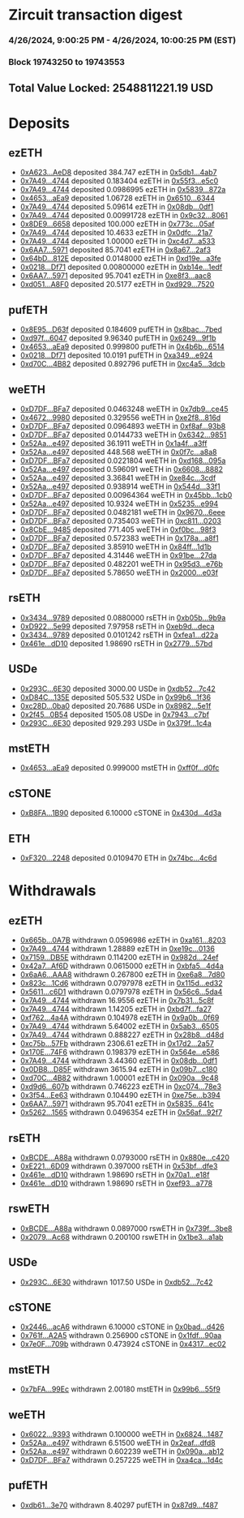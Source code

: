 # Zircuit transaction digest
### 4/26/2024, 9:00:25 PM - 4/26/2024, 10:00:25 PM (EST)
### Block 19743250 to 19743553

## Total Value Locked: 2548811221.19 USD

# Deposits
## ezETH
- [0xA623...AeD8](https://etherscan.io/address/0xA62315902fAADC69F898cc8B85F86FfD1F6aAeD8) deposited 384.747 ezETH in [0x5db1...4ab7](https://etherscan.io/tx/0xA62315902fAADC69F898cc8B85F86FfD1F6aAeD8)
- [0x7A49...4744](https://etherscan.io/address/0x7A493Be5c2ce014cD049Bf178a1ac0Db1B434744) deposited 0.183404 ezETH in [0x55f3...e5c0](https://etherscan.io/tx/0x7A493Be5c2ce014cD049Bf178a1ac0Db1B434744)
- [0x7A49...4744](https://etherscan.io/address/0x7A493Be5c2ce014cD049Bf178a1ac0Db1B434744) deposited 0.0986995 ezETH in [0x5839...872a](https://etherscan.io/tx/0x7A493Be5c2ce014cD049Bf178a1ac0Db1B434744)
- [0x4653...aEa9](https://etherscan.io/address/0x46530D8E1c523Aa6C369B23A090A117361BdaEa9) deposited 1.06728 ezETH in [0x6510...6344](https://etherscan.io/tx/0x46530D8E1c523Aa6C369B23A090A117361BdaEa9)
- [0x7A49...4744](https://etherscan.io/address/0x7A493Be5c2ce014cD049Bf178a1ac0Db1B434744) deposited 5.09614 ezETH in [0x08db...0df1](https://etherscan.io/tx/0x7A493Be5c2ce014cD049Bf178a1ac0Db1B434744)
- [0x7A49...4744](https://etherscan.io/address/0x7A493Be5c2ce014cD049Bf178a1ac0Db1B434744) deposited 0.00991728 ezETH in [0x9c32...8061](https://etherscan.io/tx/0x7A493Be5c2ce014cD049Bf178a1ac0Db1B434744)
- [0x8DE9...6658](https://etherscan.io/address/0x8DE9A361DFc60b2478861c15Fa140c6f82676658) deposited 100.000 ezETH in [0x773c...05af](https://etherscan.io/tx/0x8DE9A361DFc60b2478861c15Fa140c6f82676658)
- [0x7A49...4744](https://etherscan.io/address/0x7A493Be5c2ce014cD049Bf178a1ac0Db1B434744) deposited 10.4633 ezETH in [0x0dfc...21a7](https://etherscan.io/tx/0x7A493Be5c2ce014cD049Bf178a1ac0Db1B434744)
- [0x7A49...4744](https://etherscan.io/address/0x7A493Be5c2ce014cD049Bf178a1ac0Db1B434744) deposited 1.00000 ezETH in [0xc4d7...a533](https://etherscan.io/tx/0x7A493Be5c2ce014cD049Bf178a1ac0Db1B434744)
- [0x6AA7...5971](https://etherscan.io/address/0x6AA74D48109BBe52Cd34734260c0C9fed8c25971) deposited 85.7041 ezETH in [0x8a67...2af3](https://etherscan.io/tx/0x6AA74D48109BBe52Cd34734260c0C9fed8c25971)
- [0x64bD...812E](https://etherscan.io/address/0x64bD452bF55B67741F92c72FA8d24b6AF297812E) deposited 0.0148000 ezETH in [0xd19e...a3fe](https://etherscan.io/tx/0x64bD452bF55B67741F92c72FA8d24b6AF297812E)
- [0x0218...Df71](https://etherscan.io/address/0x0218c66E48bC8b9EC79E48f46fC3F2Bd55b8Df71) deposited 0.00800000 ezETH in [0xb14e...1edf](https://etherscan.io/tx/0x0218c66E48bC8b9EC79E48f46fC3F2Bd55b8Df71)
- [0x6AA7...5971](https://etherscan.io/address/0x6AA74D48109BBe52Cd34734260c0C9fed8c25971) deposited 95.7041 ezETH in [0xe8f3...aac8](https://etherscan.io/tx/0x6AA74D48109BBe52Cd34734260c0C9fed8c25971)
- [0xd051...A8F0](https://etherscan.io/address/0xd051b8FD12b9C6cDcF58218104341306D831A8F0) deposited 20.5177 ezETH in [0xd929...7520](https://etherscan.io/tx/0xd051b8FD12b9C6cDcF58218104341306D831A8F0)
## pufETH
- [0x8E95...D63f](https://etherscan.io/address/0x8E95BB6fc4944d0916e411dc53e5666f8E17D63f) deposited 0.184609 pufETH in [0x8bac...7bed](https://etherscan.io/tx/0x8E95BB6fc4944d0916e411dc53e5666f8E17D63f)
- [0xd97f...6047](https://etherscan.io/address/0xd97f6c391F22c628F5Db302b34110F6C30AA6047) deposited 9.96340 pufETH in [0x6249...9f1b](https://etherscan.io/tx/0xd97f6c391F22c628F5Db302b34110F6C30AA6047)
- [0x4653...aEa9](https://etherscan.io/address/0x46530D8E1c523Aa6C369B23A090A117361BdaEa9) deposited 0.999800 pufETH in [0x4b6b...6514](https://etherscan.io/tx/0x46530D8E1c523Aa6C369B23A090A117361BdaEa9)
- [0x0218...Df71](https://etherscan.io/address/0x0218c66E48bC8b9EC79E48f46fC3F2Bd55b8Df71) deposited 10.0191 pufETH in [0xa349...e924](https://etherscan.io/tx/0x0218c66E48bC8b9EC79E48f46fC3F2Bd55b8Df71)
- [0xd70C...4B82](https://etherscan.io/address/0xd70C08b0dF6BbE83a88bce9834cf309DBf5f4B82) deposited 0.892796 pufETH in [0xc4a5...3dcb](https://etherscan.io/tx/0xd70C08b0dF6BbE83a88bce9834cf309DBf5f4B82)
## weETH
- [0xD7DF...BFa7](https://etherscan.io/address/0xD7DF7E085214743530afF339aFC420c7c720BFa7) deposited 0.0463248 weETH in [0x7db9...ce45](https://etherscan.io/tx/0xD7DF7E085214743530afF339aFC420c7c720BFa7)
- [0x4672...9980](https://etherscan.io/address/0x46720aBc9bE289BFba2ec7947d8b76E05E8E9980) deposited 0.329556 weETH in [0xe2f8...816d](https://etherscan.io/tx/0x46720aBc9bE289BFba2ec7947d8b76E05E8E9980)
- [0xD7DF...BFa7](https://etherscan.io/address/0xD7DF7E085214743530afF339aFC420c7c720BFa7) deposited 0.0964893 weETH in [0xf8af...93b8](https://etherscan.io/tx/0xD7DF7E085214743530afF339aFC420c7c720BFa7)
- [0xD7DF...BFa7](https://etherscan.io/address/0xD7DF7E085214743530afF339aFC420c7c720BFa7) deposited 0.0144733 weETH in [0x6342...9851](https://etherscan.io/tx/0xD7DF7E085214743530afF339aFC420c7c720BFa7)
- [0x52Aa...e497](https://etherscan.io/address/0x52Aa899454998Be5b000Ad077a46Bbe360F4e497) deposited 36.1911 weETH in [0x1a4f...a3ff](https://etherscan.io/tx/0x52Aa899454998Be5b000Ad077a46Bbe360F4e497)
- [0x52Aa...e497](https://etherscan.io/address/0x52Aa899454998Be5b000Ad077a46Bbe360F4e497) deposited 448.568 weETH in [0x0f7c...a8a8](https://etherscan.io/tx/0x52Aa899454998Be5b000Ad077a46Bbe360F4e497)
- [0xD7DF...BFa7](https://etherscan.io/address/0xD7DF7E085214743530afF339aFC420c7c720BFa7) deposited 0.0221804 weETH in [0xd168...095a](https://etherscan.io/tx/0xD7DF7E085214743530afF339aFC420c7c720BFa7)
- [0x52Aa...e497](https://etherscan.io/address/0x52Aa899454998Be5b000Ad077a46Bbe360F4e497) deposited 0.596091 weETH in [0x6608...8882](https://etherscan.io/tx/0x52Aa899454998Be5b000Ad077a46Bbe360F4e497)
- [0x52Aa...e497](https://etherscan.io/address/0x52Aa899454998Be5b000Ad077a46Bbe360F4e497) deposited 3.36841 weETH in [0xe84c...3cdf](https://etherscan.io/tx/0x52Aa899454998Be5b000Ad077a46Bbe360F4e497)
- [0x52Aa...e497](https://etherscan.io/address/0x52Aa899454998Be5b000Ad077a46Bbe360F4e497) deposited 0.938914 weETH in [0x544d...33f1](https://etherscan.io/tx/0x52Aa899454998Be5b000Ad077a46Bbe360F4e497)
- [0xD7DF...BFa7](https://etherscan.io/address/0xD7DF7E085214743530afF339aFC420c7c720BFa7) deposited 0.00964364 weETH in [0x45bb...1cb0](https://etherscan.io/tx/0xD7DF7E085214743530afF339aFC420c7c720BFa7)
- [0x52Aa...e497](https://etherscan.io/address/0x52Aa899454998Be5b000Ad077a46Bbe360F4e497) deposited 10.9324 weETH in [0x5235...e994](https://etherscan.io/tx/0x52Aa899454998Be5b000Ad077a46Bbe360F4e497)
- [0xD7DF...BFa7](https://etherscan.io/address/0xD7DF7E085214743530afF339aFC420c7c720BFa7) deposited 0.0482181 weETH in [0x9670...6eee](https://etherscan.io/tx/0xD7DF7E085214743530afF339aFC420c7c720BFa7)
- [0xD7DF...BFa7](https://etherscan.io/address/0xD7DF7E085214743530afF339aFC420c7c720BFa7) deposited 0.735403 weETH in [0xc811...0203](https://etherscan.io/tx/0xD7DF7E085214743530afF339aFC420c7c720BFa7)
- [0x8CbE...9485](https://etherscan.io/address/0x8CbEe4b481112E44b92817b26f96918221489485) deposited 771.405 weETH in [0xf0bc...98f3](https://etherscan.io/tx/0x8CbEe4b481112E44b92817b26f96918221489485)
- [0xD7DF...BFa7](https://etherscan.io/address/0xD7DF7E085214743530afF339aFC420c7c720BFa7) deposited 0.572383 weETH in [0x178a...a8f1](https://etherscan.io/tx/0xD7DF7E085214743530afF339aFC420c7c720BFa7)
- [0xD7DF...BFa7](https://etherscan.io/address/0xD7DF7E085214743530afF339aFC420c7c720BFa7) deposited 3.85910 weETH in [0x84ff...1d1b](https://etherscan.io/tx/0xD7DF7E085214743530afF339aFC420c7c720BFa7)
- [0xD7DF...BFa7](https://etherscan.io/address/0xD7DF7E085214743530afF339aFC420c7c720BFa7) deposited 4.31446 weETH in [0x91be...27da](https://etherscan.io/tx/0xD7DF7E085214743530afF339aFC420c7c720BFa7)
- [0xD7DF...BFa7](https://etherscan.io/address/0xD7DF7E085214743530afF339aFC420c7c720BFa7) deposited 0.482201 weETH in [0x95d3...e76b](https://etherscan.io/tx/0xD7DF7E085214743530afF339aFC420c7c720BFa7)
- [0xD7DF...BFa7](https://etherscan.io/address/0xD7DF7E085214743530afF339aFC420c7c720BFa7) deposited 5.78650 weETH in [0x2000...e03f](https://etherscan.io/tx/0xD7DF7E085214743530afF339aFC420c7c720BFa7)
## rsETH
- [0x3434...9789](https://etherscan.io/address/0x34349c5569e7B846c3558961552D2202760A9789) deposited 0.0880000 rsETH in [0xb05b...9b9a](https://etherscan.io/tx/0x34349c5569e7B846c3558961552D2202760A9789)
- [0xD922...5e99](https://etherscan.io/address/0xD92293dACa6bBeD57F8cb6D498B48eA93e035e99) deposited 7.97958 rsETH in [0xeb9d...deca](https://etherscan.io/tx/0xD92293dACa6bBeD57F8cb6D498B48eA93e035e99)
- [0x3434...9789](https://etherscan.io/address/0x34349c5569e7B846c3558961552D2202760A9789) deposited 0.0101242 rsETH in [0xfea1...d22a](https://etherscan.io/tx/0x34349c5569e7B846c3558961552D2202760A9789)
- [0x461e...dD10](https://etherscan.io/address/0x461ee1f51588920f9431bc992231B5165d30dD10) deposited 1.98690 rsETH in [0x2779...57bd](https://etherscan.io/tx/0x461ee1f51588920f9431bc992231B5165d30dD10)
## USDe
- [0x293C...6E30](https://etherscan.io/address/0x293C6937D8D82e05B01335F7B33FBA0c8e256E30) deposited 3000.00 USDe in [0xdb52...7c42](https://etherscan.io/tx/0x293C6937D8D82e05B01335F7B33FBA0c8e256E30)
- [0xD84C...135E](https://etherscan.io/address/0xD84C59AaC69CA982FEc01f1A3ED62Bf94cC8135E) deposited 505.532 USDe in [0x99b6...1f36](https://etherscan.io/tx/0xD84C59AaC69CA982FEc01f1A3ED62Bf94cC8135E)
- [0xc28D...0ba0](https://etherscan.io/address/0xc28De126e148361CaD06a235EB39651652360ba0) deposited 20.7686 USDe in [0x8982...5e1f](https://etherscan.io/tx/0xc28De126e148361CaD06a235EB39651652360ba0)
- [0x2f45...0B54](https://etherscan.io/address/0x2f45665810956929BBFaA984D70A511Ad08B0B54) deposited 1505.08 USDe in [0x7943...c7bf](https://etherscan.io/tx/0x2f45665810956929BBFaA984D70A511Ad08B0B54)
- [0x293C...6E30](https://etherscan.io/address/0x293C6937D8D82e05B01335F7B33FBA0c8e256E30) deposited 929.293 USDe in [0x379f...1c4a](https://etherscan.io/tx/0x293C6937D8D82e05B01335F7B33FBA0c8e256E30)
## mstETH
- [0x4653...aEa9](https://etherscan.io/address/0x46530D8E1c523Aa6C369B23A090A117361BdaEa9) deposited 0.999000 mstETH in [0xff0f...d0fc](https://etherscan.io/tx/0x46530D8E1c523Aa6C369B23A090A117361BdaEa9)
## cSTONE
- [0xB8FA...1B90](https://etherscan.io/address/0xB8FA0f74a71b700a8f04032af05ce3524ee11B90) deposited 6.10000 cSTONE in [0x430d...4d3a](https://etherscan.io/tx/0xB8FA0f74a71b700a8f04032af05ce3524ee11B90)
## ETH
- [0xF320...2248](https://etherscan.io/address/0xF320468c3F13caABF8c16Fb5eB15Fa065CDd2248) deposited 0.0109470 ETH in [0x74bc...4c6d](https://etherscan.io/tx/0xF320468c3F13caABF8c16Fb5eB15Fa065CDd2248)
# Withdrawals
## ezETH
- [0x665b...0A7B](https://etherscan.io/address/0x665b8Ab1526FF81Fa5a900779c101601666f0A7B) withdrawn 0.0596986 ezETH in [0xa161...8203](https://etherscan.io/tx/0x665b8Ab1526FF81Fa5a900779c101601666f0A7B)
- [0x7A49...4744](https://etherscan.io/address/0x7A493Be5c2ce014cD049Bf178a1ac0Db1B434744) withdrawn 1.28889 ezETH in [0xe19c...0136](https://etherscan.io/tx/0x7A493Be5c2ce014cD049Bf178a1ac0Db1B434744)
- [0x7159...DB5E](https://etherscan.io/address/0x715927D12A8af7A8ca94ac660530953fD0CdDB5E) withdrawn 0.114200 ezETH in [0x982d...24ef](https://etherscan.io/tx/0x715927D12A8af7A8ca94ac660530953fD0CdDB5E)
- [0x42a7...Af6D](https://etherscan.io/address/0x42a77Dc1E3B529B2845eB240AeB3B1FD5C5fAf6D) withdrawn 0.0615000 ezETH in [0xbfa5...4d4a](https://etherscan.io/tx/0x42a77Dc1E3B529B2845eB240AeB3B1FD5C5fAf6D)
- [0x6aA6...AAA8](https://etherscan.io/address/0x6aA6E5504Ff2e56d3705bdC0C5e02C7EE8baAAA8) withdrawn 0.267800 ezETH in [0xe6a8...7d80](https://etherscan.io/tx/0x6aA6E5504Ff2e56d3705bdC0C5e02C7EE8baAAA8)
- [0x823c...1Cd6](https://etherscan.io/address/0x823cf7e0ae2db93D5c4d94B0ad094d41b98d1Cd6) withdrawn 0.0797978 ezETH in [0x115d...ed32](https://etherscan.io/tx/0x823cf7e0ae2db93D5c4d94B0ad094d41b98d1Cd6)
- [0x5611...c6D1](https://etherscan.io/address/0x5611dA02219ADC60F3f3CF68B1C1e9310116c6D1) withdrawn 0.0797978 ezETH in [0x56c6...5da4](https://etherscan.io/tx/0x5611dA02219ADC60F3f3CF68B1C1e9310116c6D1)
- [0x7A49...4744](https://etherscan.io/address/0x7A493Be5c2ce014cD049Bf178a1ac0Db1B434744) withdrawn 16.9556 ezETH in [0x7b31...5c8f](https://etherscan.io/tx/0x7A493Be5c2ce014cD049Bf178a1ac0Db1B434744)
- [0x7A49...4744](https://etherscan.io/address/0x7A493Be5c2ce014cD049Bf178a1ac0Db1B434744) withdrawn 1.14205 ezETH in [0xbd7f...fa27](https://etherscan.io/tx/0x7A493Be5c2ce014cD049Bf178a1ac0Db1B434744)
- [0xf762...4a4A](https://etherscan.io/address/0xf76228DB23cb750096d18c682Fa67ACE94b94a4A) withdrawn 0.104978 ezETH in [0x9a0b...0f69](https://etherscan.io/tx/0xf76228DB23cb750096d18c682Fa67ACE94b94a4A)
- [0x7A49...4744](https://etherscan.io/address/0x7A493Be5c2ce014cD049Bf178a1ac0Db1B434744) withdrawn 5.64002 ezETH in [0x5ab3...6505](https://etherscan.io/tx/0x7A493Be5c2ce014cD049Bf178a1ac0Db1B434744)
- [0x7A49...4744](https://etherscan.io/address/0x7A493Be5c2ce014cD049Bf178a1ac0Db1B434744) withdrawn 0.888227 ezETH in [0x28b8...d48d](https://etherscan.io/tx/0x7A493Be5c2ce014cD049Bf178a1ac0Db1B434744)
- [0xc75b...57Fb](https://etherscan.io/address/0xc75b143301cF47A3Ad096ED904f5E3f0831a57Fb) withdrawn 2306.61 ezETH in [0x17d2...2a57](https://etherscan.io/tx/0xc75b143301cF47A3Ad096ED904f5E3f0831a57Fb)
- [0x170E...74F6](https://etherscan.io/address/0x170E01E2743E61BcB2e4F633F77846b8570974F6) withdrawn 0.198379 ezETH in [0x564e...e586](https://etherscan.io/tx/0x170E01E2743E61BcB2e4F633F77846b8570974F6)
- [0x7A49...4744](https://etherscan.io/address/0x7A493Be5c2ce014cD049Bf178a1ac0Db1B434744) withdrawn 3.44360 ezETH in [0x08db...0df1](https://etherscan.io/tx/0x7A493Be5c2ce014cD049Bf178a1ac0Db1B434744)
- [0x0DB8...D85F](https://etherscan.io/address/0x0DB87155511f190034a2b73D98F699bFeBFbD85F) withdrawn 3615.94 ezETH in [0x09b7...c180](https://etherscan.io/tx/0x0DB87155511f190034a2b73D98F699bFeBFbD85F)
- [0xd70C...4B82](https://etherscan.io/address/0xd70C08b0dF6BbE83a88bce9834cf309DBf5f4B82) withdrawn 1.00001 ezETH in [0x090a...9c48](https://etherscan.io/tx/0xd70C08b0dF6BbE83a88bce9834cf309DBf5f4B82)
- [0xd9d6...607b](https://etherscan.io/address/0xd9d602b5b14493b1b51E887ee0e0eA3c586A607b) withdrawn 0.746223 ezETH in [0xc074...78e3](https://etherscan.io/tx/0xd9d602b5b14493b1b51E887ee0e0eA3c586A607b)
- [0x3f54...Ee63](https://etherscan.io/address/0x3f54a3c3c98cf19D2A9CB3C9d77887550de5Ee63) withdrawn 0.104490 ezETH in [0xe75e...b394](https://etherscan.io/tx/0x3f54a3c3c98cf19D2A9CB3C9d77887550de5Ee63)
- [0x6AA7...5971](https://etherscan.io/address/0x6AA74D48109BBe52Cd34734260c0C9fed8c25971) withdrawn 95.7041 ezETH in [0x5835...641c](https://etherscan.io/tx/0x6AA74D48109BBe52Cd34734260c0C9fed8c25971)
- [0x5262...1565](https://etherscan.io/address/0x52624A7aff580B3b51BE4cA0A116d9f1Cf921565) withdrawn 0.0496354 ezETH in [0x56af...92f7](https://etherscan.io/tx/0x52624A7aff580B3b51BE4cA0A116d9f1Cf921565)
## rsETH
- [0xBCDE...A88a](https://etherscan.io/address/0xBCDEaAFCc015B5194A221cCf3843FFa1b049A88a) withdrawn 0.0793000 rsETH in [0x880e...c420](https://etherscan.io/tx/0xBCDEaAFCc015B5194A221cCf3843FFa1b049A88a)
- [0xE221...6D09](https://etherscan.io/address/0xE221005a652Db1f227796E1FCd4eEB117Bc56D09) withdrawn 0.397000 rsETH in [0x53bf...dfe3](https://etherscan.io/tx/0xE221005a652Db1f227796E1FCd4eEB117Bc56D09)
- [0x461e...dD10](https://etherscan.io/address/0x461ee1f51588920f9431bc992231B5165d30dD10) withdrawn 1.98690 rsETH in [0x70a1...e18f](https://etherscan.io/tx/0x461ee1f51588920f9431bc992231B5165d30dD10)
- [0x461e...dD10](https://etherscan.io/address/0x461ee1f51588920f9431bc992231B5165d30dD10) withdrawn 1.98690 rsETH in [0xef93...a778](https://etherscan.io/tx/0x461ee1f51588920f9431bc992231B5165d30dD10)
## rswETH
- [0xBCDE...A88a](https://etherscan.io/address/0xBCDEaAFCc015B5194A221cCf3843FFa1b049A88a) withdrawn 0.0897000 rswETH in [0x739f...3be8](https://etherscan.io/tx/0xBCDEaAFCc015B5194A221cCf3843FFa1b049A88a)
- [0x2079...Ac68](https://etherscan.io/address/0x2079619a0F9cc45845295d3dda138EF16b40Ac68) withdrawn 0.200100 rswETH in [0x1be3...a1ab](https://etherscan.io/tx/0x2079619a0F9cc45845295d3dda138EF16b40Ac68)
## USDe
- [0x293C...6E30](https://etherscan.io/address/0x293C6937D8D82e05B01335F7B33FBA0c8e256E30) withdrawn 1017.50 USDe in [0xdb52...7c42](https://etherscan.io/tx/0x293C6937D8D82e05B01335F7B33FBA0c8e256E30)
## cSTONE
- [0x2446...acA6](https://etherscan.io/address/0x24461Ffd4D8B6c58AFF4Fe7926D1DA4F660bacA6) withdrawn 6.10000 cSTONE in [0x0bad...d426](https://etherscan.io/tx/0x24461Ffd4D8B6c58AFF4Fe7926D1DA4F660bacA6)
- [0x761f...A2A5](https://etherscan.io/address/0x761fffABD313559D71334e8F816BE85cE9fBA2A5) withdrawn 0.256900 cSTONE in [0x1fdf...90aa](https://etherscan.io/tx/0x761fffABD313559D71334e8F816BE85cE9fBA2A5)
- [0x7e0F...709b](https://etherscan.io/address/0x7e0F3774441B9aD081E6fFcD3EB7F03AAd08709b) withdrawn 0.473924 cSTONE in [0x4317...ec02](https://etherscan.io/tx/0x7e0F3774441B9aD081E6fFcD3EB7F03AAd08709b)
## mstETH
- [0x7bFA...99Ec](https://etherscan.io/address/0x7bFAF31f4bf5a314f97227278B6262480Ddf99Ec) withdrawn 2.00180 mstETH in [0x99b6...55f9](https://etherscan.io/tx/0x7bFAF31f4bf5a314f97227278B6262480Ddf99Ec)
## weETH
- [0x6022...9393](https://etherscan.io/address/0x60226B907716588b240E815E7C6CDF0d1fC29393) withdrawn 0.100000 weETH in [0x6824...1487](https://etherscan.io/tx/0x60226B907716588b240E815E7C6CDF0d1fC29393)
- [0x52Aa...e497](https://etherscan.io/address/0x52Aa899454998Be5b000Ad077a46Bbe360F4e497) withdrawn 6.51500 weETH in [0x2eaf...dfd8](https://etherscan.io/tx/0x52Aa899454998Be5b000Ad077a46Bbe360F4e497)
- [0x52Aa...e497](https://etherscan.io/address/0x52Aa899454998Be5b000Ad077a46Bbe360F4e497) withdrawn 0.602239 weETH in [0x090a...ab12](https://etherscan.io/tx/0x52Aa899454998Be5b000Ad077a46Bbe360F4e497)
- [0xD7DF...BFa7](https://etherscan.io/address/0xD7DF7E085214743530afF339aFC420c7c720BFa7) withdrawn 0.257225 weETH in [0xa4ca...1d4c](https://etherscan.io/tx/0xD7DF7E085214743530afF339aFC420c7c720BFa7)
## pufETH
- [0xdb61...3e70](https://etherscan.io/address/0xdb61e046015Abe9f95d2aC2D68e8Aff10c2A3e70) withdrawn 8.40297 pufETH in [0x87d9...f487](https://etherscan.io/tx/0xdb61e046015Abe9f95d2aC2D68e8Aff10c2A3e70)
